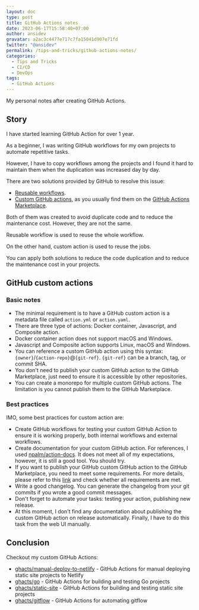```yaml
---
layout: doc
type: post
title: GitHub Actions notes
date: 2023-06-17T15:58:40+07:00
author: ansidev
gravatar: a2ac3c4477e717c7fa15041d907e71fd
twitter: "@ansidev"
permalink: /tips-and-tricks/github-actions-notes/
categories:
  - Tips and Tricks
  - CI/CD
  - DevOps
tags:
  - GitHub Actions
---
```


My personal notes after creating GitHub Actions.

<!-- more -->

## Story

I have started learning GitHub Action for over 1 year.

As a beginner, I was writing GitHub workflows for my own projects to automate repetitive tasks.

However, I have to copy workflows among the projects and I found it hard to maintain them when the duplication was
increased day by day.

There are two solutions provided by GitHub to resolve this issue:

- [Reusable workflows](https://docs.github.com/en/actions/using-workflows/reusing-workflows).
- [Custom GitHub actions](https://docs.github.com/en/actions/creating-actions/about-custom-actions), as you usually find
  them on the [GitHub Actions Marketplace](https://github.com/marketplace?type=actions).

Both of them was created to avoid duplicate code and to reduce the maintenance cost. However, they are not the same.

Reusable workflow is used to reuse the whole workflow.

On the other hand, custom action is used to reuse the jobs.

You can apply both solutions to reduce the code duplication and to reduce the maintenance cost in your projects.

## GitHub custom actions

### Basic notes

- The minimal requirement is to have a GitHub custom action is a metadata file called `action.yml` or `action.yaml`.
- There are three type of actions: Docker container, Javascript, and Composite action.
- Docker container action does not support macOS and Windows.
- Javascript and Composite action supports Linux, macOS and Windows.
- You can reference a custom GitHub action using this syntax: `{owner}`/`{action-repo}`@`{git-ref}`. `{git-ref}` can be
  a branch, tag, or commit SHA.
- You don't need to publish your custom GitHub action to the GitHub Marketplace, just need to ensure it is accessible by
  other repositories.
- You can create a monorepo for multiple custom GitHub actions. The limitation is you cannot publish them to the GitHub
  Marketplace.

### Best practices

IMO, some best practices for custom action are:

- Create GitHub workflows for testing your custom GitHub Action to ensure it is working properly, both internal
  workflows and external workflows.
- Create documentation for your custom GitHub action. For references, I used
  [npalm/action-docs](https://github.com/npalm/action-docs). It does not meet all of my expectations, however, it is
  still a good tool. You should try.
- If you want to publish your GitHub custom GitHub action to the GitHub Marketplace, you need to meet some requirements.
  For more details, please refer to this [link](https://github.com/{owner}/{action-repo}/releases/new?marketplace=true)
  and check whether all requirements are met.
- Write a good changelog. You can generate the changelog from your git commits if you wrote a good commit messages.
- Don't forget to automate your tasks: testing your action, publishing new release.
- At this moment, I don't find any documentation about publishing the custom GitHub action on release automatically.
  Finally, I have to do this task from the web UI manually.

## Conclusion

Checkout my custom GitHub Actions:

- [ghacts/manual-deploy-to-netlify](https://github.com/ghacts/manual-deploy-to-netlify) - GitHub Actions for manual
  deploying static site projects to Netlify
- [ghacts/go](https://github.com/ghacts/go) - GitHub Actions for building and testing Go projects
- [ghacts/static-site](https://github.com/ghacts/static-site) - GitHub Actions for building and testing static site
  projects
- [ghacts/gitflow](https://github.com/ghacts/gitflow) - GitHub Actions for automating gitflow

